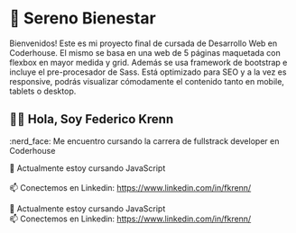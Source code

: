 # 🗻 Sereno Bienestar

Bienvenidos! Este es mi proyecto final de cursada de Desarrollo Web en Coderhouse. El mismo se basa en una web de 5 páginas maquetada con flexbox en mayor medida y grid. Además se usa framework de bootstrap e incluye el pre-procesador de Sass. Está optimizado para SEO y a la vez es responsive, podrás visualizar cómodamente el contenido tanto en mobile, tablets o desktop.







<h2> 🙋‍♂️ Hola, Soy Federico Krenn</h2>
:nerd_face: Me encuentro cursando la carrera de fullstrack developer en Coderhouse <br>

🌱 Actualmente estoy cursando JavaScript <br></br>
📫 Conectemos en Linkedin: https://www.linkedin.com/in/fkrenn/

:partying_face: Actualmente estoy cursando JavaScript <br>
📫 Conectemos en Linkedin: https://www.linkedin.com/in/fkrenn/

